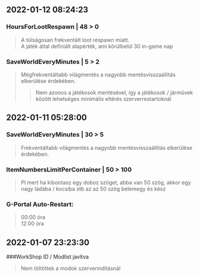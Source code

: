 ## 2022-01-12 08:24:23

### HoursForLootRespawn | 48 > 0
> A túlságosan frekventált loot respawn miatt.  
> A játék által definiált alapérték, ami körülbelül 30 in-game nap

### SaveWorldEveryMinutes | 5 > 2
> Mégfrekventáltabb világmentés a nagyobb mentésvisszaállítás elkerülése érdekében.  
>> Nem azonos a játékosok mentésével, így a játékosok / járművek között lehetséges minimális eltérés szerverrestartoknál  

## 2022-01-11 05:28:00

### SaveWorldEveryMinutes | 30 > 5
> Frekventáltabb világmentés a nagyobb mentésvisszaállítás elkerülése érdekében.  

### ItemNumbersLimitPerContainer | 50 > 100
> Pl mert ha kibontasz egy doboz szöget, abba van 50 szög, akkor egy nagy ládába / kocsiba stb az az 50 szög belemegy és kész  

### G-Portal Auto-Restart:
> 00:00 óra  
> 12:00 óra

## 2022-01-07 23:23:30

###WorkShop ID / Modlist javítva
> Nem töltöttek a modok szerverindításnál
